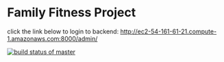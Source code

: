 # Family Fitness Project #

click the link below to login to backend:
http://ec2-54-161-61-21.compute-1.amazonaws.com:8000/admin/


[![build status of master](https://app.travis-ci.com/kevferreras/SSW695-Family-Fitness.svg?branch=main)](https://app.travis-ci.com/kevferreras/SSW695-Family-Fitness)
